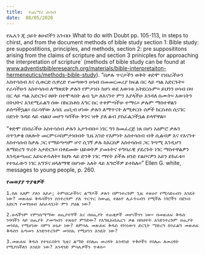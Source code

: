 ```yaml
---
title:  ተጨማሪ ሐሳብ
date:  08/05/2020
---
```


የኤሌን ጂ ኃይት ፅሁፎችን አንብቡ What to do with Doubt pp. 105-113, in steps to chirst, and from the document methods of bible study section 1: Bible study: pre suppostitions, principles, and methods, section 2: pre supposititons arising from the claims of scripture and section 3 prinicples for approaching the interpretation of scripture` (methods of bible study can be found at www.adventistbibleresearch.org/materials/bible-interpretaiton-hermeneutics/methods-bible-study). “በቃሉ ጥናታችን ወቅት ቀድሞ የነበራችሁን አስተሳሰብ እና ሲወርድ ሲዋረድ የመጣውን ሀሳብ በመመርመሪያ ክፍል በር ላይ ጣል አድርጉት። የራሳችሁን አስተሳሰብ ለማጽደቅ ቃሉን የምታነቡ ከሆነ ወደ እውነቱ አትደርሱም። ይህንን ሀሳብ በዛ በር ላይ ጣል አድርጉና ፀፀት በተሞላበት ልብ ጌታ ለእናንተ ምን እያላችሁ እንዳለ ስሙት። እውነትን በትህትና እንደሚፈልግ ሰው በክርስቶስ እግር ስር ተቀምጣችሁ ተማሩ። ቃሉም ማስተዋልን ይሰጣችኋል። በራሳቸው እሳቤ ጠቢብ ሆነው ቃሉን ለማጥናት ለሚቀርቡ ሰዎች ክርስቶስ ሲናገር በድነት ጉዳይ ላይ ብልህ መሆን ካሻችሁ ቅንና ዝቅ ያለ ልብ ያስፈልጋችኋል ይላቸዋል።

“ቀድሞ በነበራችሁ አስተሳሰብ ቃሉን አታንብቡ። ነገር ግን ከመፈረጅ ነጸ በሆነ አዕምሮ ቃሉን በጥንቃቄ በጸሎት መርምሩ።በምታነቡበት ጊዜ አንድ የእምነት አስተሳሰብ ብቅ ሲልብዎ እና የእናንተ አስተሳሰብ ከቃሉ ጋር የማይጣጣም ሆኖ ሲገኝ ቃሉ ከእርስዎ አስተሳሰብ ጋር ገጣሚ እንዲሆን ለማድረግ ጥረት አታድርጉ። በቀደመው ህይወትዎ ያመኑትና ተግባራዊ ያደረጉት ነገር ማስተዋልዎን እንዲቆጣጠር አይፍቀዱለት። ከህጉ ላይ ድንቅ ነገር ማየት ይችሉ ዘንድ የልቦናዎን አይን ይክፈቱ። የተፃፈውን ነገር አግኙና ዘላለማዊ በሆነው አለት ላይ እግሮችዎ ይተከሉ።” Ellen G. white, messages to young people, p. 260.

**የመወያያ ጥያቄዎች**

`1.ስለ አለም ያለን እይታ; ትምህርታችንና ልማዶች ቃሉን በምንተረጉም ጊዜ ተጽዕኖ የሚሳድሩብን እንዴት ነው? መጽሐፍ ቅዱሳችንን ስንተረጉም ያለ ጥርጥር ከውጪ ተፅዕኖ ሊፈጥሩብን የሚችሉ ነገሮችን በደንብ አድርጎ የመገንዘብ አስፈላጊነት ምን ያህል ነው?`

`2.ሁላችንም የምንስማማው ሀጢያተኞች እና በሀጢያት ተጠቂዎች መሆናችንን ነው። በመጽሐፍ ቅዱስ ንባባችን ላይ ሀጢያት ያመጣብን ተጽዕኖ ምንድው? የእግዚአብሔርን ቃል በስህተት እንድንተረጉም ሀጢያት መንስኤ የሚሆነው በምን ሁኔታ ነው? ለምሳሌ መጽሐፍ ቅዱስ የኮነነውን ድርጊት ማድረግ ስንፈልግ መጽሐፍ ቅዱስን አጣመን እንድንተረጉም መንስኤ የሚሆነን እንዴት ነው?`

`3.መጽሐፍ ቅዱስ የተፃፈበትን ጊዜና ልማድ የበለጠ መረዳት አንዳንድ ጥቅሶችን የበለጠ ለመረዳት የሚያስችለን እንዴት ነው? አንዳንድ ምሳሌዎችን ጥቀሱ።    			  `